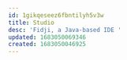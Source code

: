 ```yaml
---
id: 1gikqeseez6fbntilyh5v3w
title: Studio
desc: 'Fidji, a Java-based IDE '
updated: 1683050069346
created: 1683050046925
---
```

